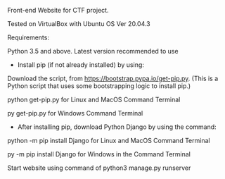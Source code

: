 Front-end Website for CTF project.

Tested on VirtualBox with Ubuntu OS Ver 20.04.3 

Requirements:

Python 3.5 and above. Latest version recommended to use

- Install pip (if not already installed) by using:

Download the script, from https://bootstrap.pypa.io/get-pip.py. (This is a Python script that uses some bootstrapping logic to install pip.)

python get-pip.py for Linux and MacOS Command Terminal

py get-pip.py for Windows Command Terminal

- After installing pip, download Python Django by using the command:

python -m pip install Django for Linux and MacOS Command Terminal

py -m pip install Django for Windows in the Command Terminal



Start website using command of python3 manage.py runserver
